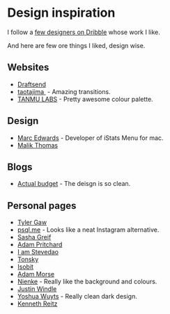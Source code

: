 # Design inspiration
I follow a [few designers on Dribble](https://dribbble.com/nikitavoloboev/following) whose work I like.

And here are few ore things I liked, design wise.

## Websites
- [Draftsend](https://draftsend.com/)
- [taotajima ](http://taotajima.jp/works/waxing-moon/) - Amazing transitions.
- [TANMU LABS](https://tanmulabs.com/) - Pretty awesome colour palette.

## Design
- [Marc Edwards](https://dribbble.com/bjango) - Developer of iStats Menu for mac.
- [Malik Thomas](http://malikthomas.co.uk/)

## Blogs
- [Actual budget](https://dev.actualbudget.com/) - The deisgn is so clean.

## Personal pages
- [Tyler Gaw](https://tylergaw.com/)
- [psql.me](http://psql.me/) - Looks like a neat Instagram alternative.
- [Sasha Greif](http://sachagreif.com/)
- [Adam Pritchard](https://crypti.cc/)
- [I am Stevedao](https://iamstevendao.github.io/portfolio/)
- [Tonsky](http://tonsky.me/about/)
- [Isobit](https://www.isobit.io)
- [Adam Morse](http://mrmrs.cc)
- [Nienke](https://nienkedekker.com/) - Really like the background and colours.
- [Justin Windle](https://soulwire.co.uk/)
- [Yoshua Wuyts](https://www.yoshuawuyts.com/) - Really clean dark design.
- [Kenneth Reitz](https://www.kennethreitz.org/)
